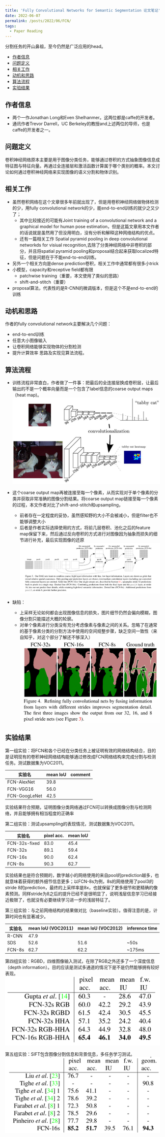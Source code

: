```yaml
---
title: 'Fully Convolutional Networks for Semantic Segmentation 论文笔记'
date: 2022-06-07
permalink: /posts/2022/06/FCN/
tags:
  - Paper Reading
---
```


分割任务的开山鼻祖，至今仍然是广泛应用的head。
- [作者信息](#作者信息)
- [问题定义](#问题定义)
- [相关工作](#相关工作)
- [动机和思路](#动机和思路)
- [算法流程](#算法流程)
- [实验结果](#实验结果)

## 作者信息
 * 两个一作Jonathan Long和Even Shelhanmer。这两位都是caffe的开发者。
 * 通讯作者Trevor Darrell，UC Berkeley的教授and上述两位的导师，也是caffe的开发者之一。


## 问题定义
卷积神经网络原本主要是用于图像分类任务，能够通过卷积的方式抽象图像信息成特征图与特征向量。再通过全连接层和激活函数计算属于哪个类别的概率。本文讨论如何通过卷积神经网络来实现图像的语义分割和物体识别。


## 相关工作
 * 虽然卷积网络在这个文章很多年前就出现了，但是用卷积神经网络做物体检测的少，用fully convolutional network的少，能end-to-end训练的就少之又少了；
   * 其中比较接近的可能有Joint training of a convolutional network and a graphical model for human pose estimation，但是这篇文章用本文作者的话说就是虽然用了但没用明白，没有分析和解释这种网络结构的优点。
   * 还有一篇相关工作 Spatial pyramid pooling in deep convolutional networkds for visiual recognition,去除了分类神经网络中非卷积的部分，并且将spatial pyramid pooling和proposal结合起来获取localized特征，但是问题在于不能end-to-end训练。
 * 另外一个相关方向是dense prediction卷积，相关工作中通常都有很多小trick
 * 小模型，capacity和receptive field都有限
   * patchwise training（重要，本文使用了类似的思路）
   * shift-and-stitch（重要）
 * proposal算法，代表性的是R-CNN的微调版本，但是这个不是end-to-end的训练


## 动机和思路
作者的fully convolutional network主要解决几个问题：
 * end-to-end训练
 * 任意大小图像输入
 * 让卷积网络能够实现物体的分割检测
 * 提升计算效率
思路及实现见算法流程。


## 算法流程
 * 训练流程非常直白，作者做了一件事：把最后的全连接层换成卷积层，让最后输出的不是一个概率向量而是一个包含了label信息的coarse output maps（heat map)。
![Image](https://github.com/MRTater/MRTater.github.io/raw/master/_posts/PaperReading-Image/FCN/algo1.png)
 * 这个coarse output map再被连接至每一个像素，从而实现对于单个像素的分类并获取非常准确的图像分割结果。将coarse output map链接至每一个像素的过程，本文作者对比了shift-and-stitch和upsampling，
     * 前者存在一定程度的妥协，虽然感知野的大小不会被减小，但是filter也不能够调整大小
     * 后者是作者实际选择使用的方式，将前几层卷积、池化之后的feature map保留下来，然后通过反向卷积的方式进行对图像因为抽象而损失的细节进行补充，最后实现图像的还原
![Image](https://github.com/MRTater/MRTater.github.io/raw/master/_posts/PaperReading-Image/FCN/algo2.png)

 * 缺陷：
   * 上采样无论如何都会出现图像信息的损失，图片细节仍然会偏向模糊，图像分割只能描述大概的轮廓。
   * 对单个像素进行分类没有充分考虑像素与像素之间的关系。忽略了在通常的基于像素分类的分割方法中使用的空间规整步骤，缺乏空间一致性（来自知乎，对这个部分了解还不够深入）
![Image](https://github.com/MRTater/MRTater.github.io/raw/master/_posts/PaperReading-Image/FCN/algo3.png)

## 实验结果
第一组实验：将FCN和各个已经在分类任务上被证明有效的网络结构结合，目的是证明现有的卷积神经网络结构能够通过修改成FCN网络结构来完成分割与检测任务。测试数据集为VOC2011。

| 实验名           | mean IoU | comment |
|---------------|----------|---------|
| FCN-AlexNet   | 	39.8    | 	       |
| FCN-VGG16     | 	56.0    | 	       |
| FCN-GoogLeNet | 	42.5    | 	       |

实验结果符合预期，证明图像分类网络通过FCN可以转换成图像分割与检测网络，并且能够拥有相当程度的正确率

第二组实验：测试upsampling的表现情况，测试数据集为VOC2011。

| 实验名           | pixel acc. | mean IoU |
|---------------|------------|----------|
| FCN-32s-fixed | 	83.0      | 	45.4    |
| FCN-32s       | 	89.1      | 	59.4    |
| FCN-16s       | 	90.0      | 	62.4    |
| FCN-8s        | 	90.3      | 	62.7    |

实验结果也是符合预期的，数字越小的网络使用的来自pool的prediction越多，也就意味着获得的额外细节信息更多；以FCN-8s为例，8s的网络使用了pool3的stride 8的prediction，最终的上采样率是8x，也就保留了更多细节和更精确的像素预测。同样stride为8之后的提升已经不是很明显了，说明浅层信息学习已经接近极限了，也就没有必要继续学习进一步的浅层特征了。

第三组实验：与之前网络结构的结果做对比（baseline实验）。值得注意的是，计算时间也有显著减少。

| 实验名     | mean IoU (VOC2011) | mean IoU (VOC2012) | inference time |
|---------|--------------------|--------------------|----------------|
| R-CNN   | 	47.9              |
| SDS	    | 52.6               | 	51.6              | 	~50s          |
| FCN-8s	 | 62.7               | 	62.2              | 	~175ms        | 

第四组实验：RGBD，四维图像输入测试，在除了RGB之外还多了一个深度信息（depth information）。目的应该是测试多通道的情况下是不是仍然能够拥有较好表现。
![image](https://github.com/MRTater/MRTater.github.io/raw/master/_posts/PaperReading-Image/FCN/exp4.png)


第五组实验：SIFT包含图像分割信息和背景信息，多任务学习测试。
![image](https://github.com/MRTater/MRTater.github.io/raw/master/_posts/PaperReading-Image/FCN/exp5.png)


